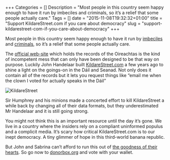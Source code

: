 +++
Categories = []
Description = "Most people in this country seem happy enough to have it run by imbeciles and criminals, so it’s a relief that some people actually care."
Tags = []
date = "2015-11-08T19:32:32+01:00"
title = "Support KildareStreet.com if you care about democracy"
slug = "support-kildarestreet-com-if-you-care-about-democracy"
+++

Most people in this country seem happy enough to have it run by [imbeciles](http://www.rte.ie/news/2011/1102/308186-finance/) and [criminals](http://www.moriarty-tribunal.ie/), so it’s a relief that some people actually care.

The [official web-site](http://www.oireachtas.ie/parliament/) which holds the records of the Oireachtas is the kind of incompetent mess that can only have been designed to be that way on purpose. Luckily John Handelaar built [KildareStreet.com](http://KildareStreet.com) a few years ago to shine a light on the goings-on in the Dáil and Seanad. Not only does it contain all of the records but it lets you request things like “email me when the clown I voted for actually speaks in the Dáil”

![KildareStreet](https://www.kildarestreet.com/images/kildarestreetcom.gif)

Sir Humphrey and his minions made a concerted effort to kill KildareStreet a while back by changing all of their data formats, but they underestimated Mr Handelaar and it is still going strong.

You might not think this is an important resource until the day it’s gone. We live in a country where the insiders rely on a compliant uninformed populus and a complicit media. It’s scary how critical KildareStreet.com is to our inept democracy. A tiny glimmer of hope in this third-world banana republic.

But John and Sabrina can’t afford to run this out of [the goodness of their hearts](https://medium.com/@sabrinadent/an-open-letter-to-stephanie-lord-who-is-gutted-about-kildarestreet-com-22a37aaaf148). So go now to [donorbox.org](https://donorbox.org/kildarestreet) and vote with your wallet.
